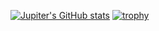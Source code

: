 [![Jupiter's GitHub stats](https://github-readme-stats-git-masterrstaa-rickstaa.vercel.app/api?username=jupiterhub&count_private=true&show_icons=true&theme=transparent)](https://github.com/anuraghazra/github-readme-stats)
[![trophy](https://github-profile-trophy.vercel.app/?username=jupiterhub&no-bg=true)](https://github.com/ryo-ma/github-profile-trophy)

<!--
**jupiterhub/jupiterhub** is a ✨ _special_ ✨ repository because its `README.md` (this file) appears on your GitHub profile.

Here are some ideas to get you started:


- 🔭 I’m currently working on ...
- 🌱 I’m currently learning ...
- 👯 I’m looking to collaborate on ...
- 🤔 I’m looking for help with ...
- 💬 Ask me about ...
- 📫 How to reach me: ...
- 😄 Pronouns: ...
- ⚡ Fun fact: ...
-->
